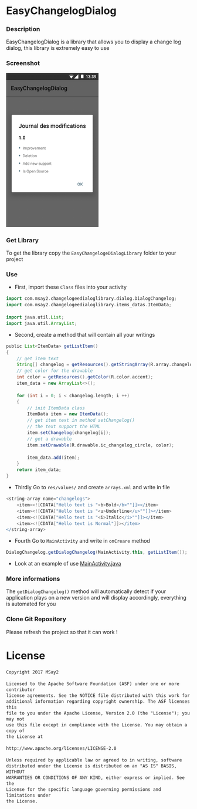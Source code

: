 # EasyChangelogDialog

### Description
EasyChangelogDialog is a library that allows you to display a change log dialog, this library is extremely easy to use

### Screenshot
<img src="screenshots/screen_01.png" width="50%">

### Get Library
To get the library copy the ```EasyChangelogeDialogLibrary``` folder to your project

### Use
* First, import these ```Class``` files into your activity

```gradle
import com.msay2.changelogeedialoglibrary.dialog.DialogChangelog;
import com.msay2.changelogeedialoglibrary.items_datas.ItemData;

import java.util.List;
import java.util.ArrayList;
```

* Second, create a method that will contain all your writings

```gradle
public List<ItemData> getListItem()
{
	// get item text
	String[] changelog = getResources().getStringArray(R.array.changelogs);
	// get color for the drawable
	int color = getResources().getColor(R.color.accent);
	item_data = new ArrayList<>();
		
	for (int i = 0; i < changelog.length; i ++)
	{
		// init ItemData class
		ItemData item = new ItemData();
		// get item text in method setChangelog()
		// the text support the HTML
		item.setChangelog(changelog[i]);
		// get a drawable
		item.setDrawable(R.drawable.ic_changelog_circle, color);
			
		item_data.add(item);
	}
	return item_data;
}
```

* Thirdly Go to ```res/values/``` and create ```arrays.xml``` and write in file 

```gradle
<string-array name="changelogs">
	<item><![CDATA["Hello text is "<b>Bold</b>""]]></item>
	<item><![CDATA["Hello text is "<u>Underline</u>""]]></item>
	<item><![CDATA["Hello text is "<i>Italic</i>""]]></item>
	<item><![CDATA["Hello text is Normal"]]></item>
</string-array>
```

* Fourth Go to ```MainActivity``` and write in ```onCreare``` method

```gradle
DialogChangelog.getDialogChangelog(MainActivity.this, getListItem());
```
* Look at an example of use [MainActivity.java](https://github.com/MSay2/EasyChangelogDialog/blob/master/app/src/main/java/com/msay2/changelogdialog/MainActivity.java)

### More informations
The ```getDialogChangelog()``` method will automatically detect if your application plays on a new version and will display accordingly, everything is automated for you

### Clone Git Repository
Please refresh the project so that it can work !

# License

```
Copyright 2017 MSay2

Licensed to the Apache Software Foundation (ASF) under one or more contributor
license agreements. See the NOTICE file distributed with this work for
additional information regarding copyright ownership. The ASF licenses this
file to you under the Apache License, Version 2.0 (the "License"); you may not
use this file except in compliance with the License. You may obtain a copy of
the License at

http://www.apache.org/licenses/LICENSE-2.0

Unless required by applicable law or agreed to in writing, software
distributed under the License is distributed on an "AS IS" BASIS, WITHOUT
WARRANTIES OR CONDITIONS OF ANY KIND, either express or implied. See the
License for the specific language governing permissions and limitations under
the License.
```
